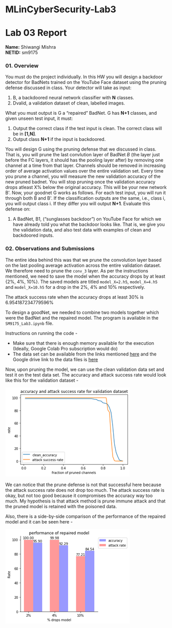# MLinCyberSecurity-Lab3


# Lab 03 Report
**Name:** Shiwangi Mishra </br>
**NETID:** sm9175


### 01. Overview 
You must do the project individually. In this HW you will design a backdoor detector for BadNets trained on the YouTube Face dataset using the pruning defense discussed in class. Your detector will take as input:
1. B, a backdoored neural network classifier with **N** classes.
2. Dvalid, a validation dataset of clean, labelled images.

What you must output is G a “repaired” BadNet. G has **N+1** classes, and given unseen test input, it must: 
1. Output the correct class if the test input is clean. The correct class will be in **[1,N]**.
2. Output class **N+1** if the input is backdoored.

You will design G using the pruning defense that we discussed in class. That is, you will prune the last convlution layer of BadNet $B$ (the layer just before the FC layers, it should has the pooling layer after) by removing one channel at a time from that layer. Channels should be removed in increasing order of average activation values over the entire validation set. Every time you prune a channel, you will  measure the new validation accuracy of the new pruned badnet. You will stop pruning once the  validation accuracy drops atleast X% below the original accuracy. This will be your new network B'. Now, your goodnet G works as follows. For each test input, you will run it through both B and B'. If the classification outputs are the same, i.e., class i, you will output class i. If they differ you will output **N+1**. Evaluate this defense on:
1. A BadNet, B1, (“sunglasses backdoor”) on YouTube Face for which we have already told you what the backdoor looks like. That is, we give you the validation data, and  also test data with examples of clean and backdoored inputs.


### 02. Observations and Submissions 

The entire idea behind this was that we prune the convolution layer based on the last pooling average activation across the entire validation dataset. We therefore need to prune the `conv_3` layer. As per the instructions mentioned, we need to save the model when the accuracy drops by at least {2%, 4%, 10%}. The saved models are titled `model_X=2.h5`, `model_X=4.h5` and `model_X=10.h5` for a drop in the 2%, 4% and 10% respectively.

The attack success rate when the accuracy drops at least 30% is 6.954187234779596%

To design a goodNet, we needed to combine two models together which were the BadNet and the repaired model. The program is available in the `SM9175_Lab3.ipynb` file.

Instructions on running the code - </br>
- Make sure that there is enough memory available for the execution (Ideally, Google Colab Pro subscription would do)
- The data set can be available from the links mentioned [here](https://github.com/csaw-hackml/CSAW-HackML-2020/tree/master/lab3) and the Google drive link to the data files is [here](https://drive.google.com/drive/folders/1Rs68uH8Xqa4j6UxG53wzD0uyI8347dSq)

Now, upon pruning the model, we can use the clean validation data set and test it on the test data set. The accuracy and attack success rate would look like this for the validation dataset -

![Diagram 1](https://github.com/ShiwangiMishra-Git/MLCyberSecurity-Lab3/blob/master/MLinCyberSecurityLab3-master%20/MLCyberSecurityLab3-master/accuracy-attack-success.png)

We can notice that the prune defense is not that successful here because the attack success rate does not drop too much. The attack success rate is okay, but not too good because it compromises the accuracy way too much. My hypothesis is that attack method is prune immune attack and that the pruned model is retained with the poisoned data.

Also, there is a side-by-side comparison of the performance of the repaired model and it can be seen here -

![Diagram 2](https://github.com/ShiwangiMishra-Git/MLCyberSecurity-Lab3/blob/master/MLinCyberSecurityLab3-master%20/MLCyberSecurityLab3-master/performance-repaired-model.png)
